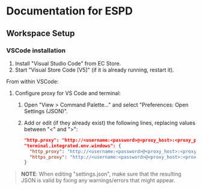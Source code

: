 # Documentation for ESPD

## Workspace Setup

### VSCode installation

1. Install "Visual Studio Code" from EC Store.
2. Start "Visual Store Code [V5]" (if it is already running, restart it).

From within VSCode:

1. Configure proxy for VS Code and terminal:
   1. Open "View > Command Palette..." and select "Preferences: Open Settings (JSON)".
   2. Add or edit (if they already exist) the following lines, replacing values between "<" and ">":

      ```json
      "http.proxy": "http://<username:<password>@<proxy_host>:<proxy_port>",
      "terminal.integrated.env.windows": {
        "http_proxy": "http://<username:<password>@<proxy_host>:<proxy_port>",
        "https_proxy": "http://<username:<password>@<proxy_host>:<proxy_port>"
      }
      ```

> **NOTE**: When editing "settings.json", make sure that the resulting JSON is valid by fixing any warnings/errors that might appear.
